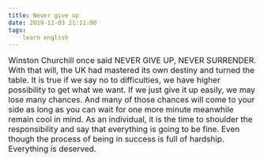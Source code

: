 ```yaml
---
title: Never give up
date: 2019-11-03 21:11:00
tags:
    learn english
---
```

<font size="3">Winston Churchill once said NEVER GIVE UP, NEVER SURRENDER. With that will, the UK had mastered its own destiny and turned the table. It is true if we say no to difficulties, we have higher possibility to get what we want. If we just give it up easily, we may lose many chances. And many of those chances will come to your side as long as you can wait for one more minute meanwhile remain cool in mind. As an individual, it is the time to shoulder the responsibility and say that everything is going to be fine. Even though the process of being in success is full of hardship. Everything is deserved. <br></font>